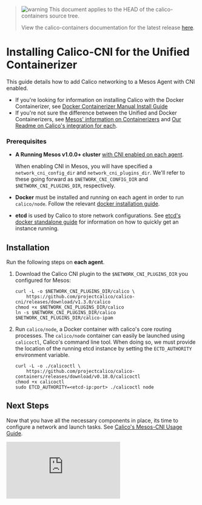<!--- master only -->
> ![warning](../images/warning.png) This document applies to the HEAD of the calico-containers source tree.
>
> View the calico-containers documentation for the latest release [here](https://github.com/projectcalico/calico-containers/blob/v0.20.0/README.md).
<!--- else
> You are viewing the calico-containers documentation for release **release**.
<!--- end of master only -->

# Installing Calico-CNI for the Unified Containerizer
This guide details how to add Calico networking to a Mesos Agent with CNI enabled.

- If you're looking for information on installing Calico with the Docker Containerizer, see [Docker Containerizer Manual Install Guide](./ManualInstallCalicoDockerContainerizer.md)
- If you're not sure the difference between the Unified and Docker Containerizers, see  [Mesos' information on Containerizers](http://mesos.apache.org/documentation/latest/containerizer/) and [Our Readme on Calico's integration for each](./README.md).

### Prerequisites
- **A Running Mesos v1.0.0+ cluster**  [with CNI enabled on each agent](https://github.com/apache/mesos/blob/master/docs/cni.md#configuring-cni-networks).

  When enabling CNI in Mesos, you will have specified a `network_cni_config_dir` and `network_cni_plugins_dir`. We'll refer to these going forward as `$NETWORK_CNI_CONFIG_DIR` and `$NETWORK_CNI_PLUGINS_DIR`, respectively.

- **Docker** must be installed and running on each agent in order to run `calico/node`. Follow the relevant [docker installation guide](https://docs.docker.com/engine/installation/).
- **etcd** is used by Calico to store network configurations. See [etcd's docker standalone guide](https://coreos.com/etcd/docs/latest/docker_guide.html) for information on how to quickly get an instance running.

## Installation
Run the following steps on **each agent**.

1. Download the Calico CNI plugin to the `$NETWORK_CNI_PLUGINS_DIR` you configured for Mesos:
    ```
    curl -L -o $NETWORK_CNI_PLUGINS_DIR/calico \
        https://github.com/projectcalico/calico-cni/releases/download/v1.3.0/calico
    chmod +x $NETWORK_CNI_PLUGINS_DIR/calico
    ln -s $NETWORK_CNI_PLUGINS_DIR/calico $NETWORK_CNI_PLUGINS_DIR/calico-ipam
    ```

2. Run `calico/node`, a Docker container with calico's core routing processes.
The `calico/node` container can easily be launched using
`calicoctl`, Calico's command line tool. When doing so,
we must provide the location of the running etcd instance
by setting the `ECTD_AUTHORITY` environment variable.
    ```
    curl -L -o ./calicoctl \
        https://github.com/projectcalico/calico-containers/releases/download/v0.18.0/calicoctl
    chmod +x calicoctl
    sudo ETCD_AUTHORITY=<etcd-ip:port> ./calicoctl node
    ```

## Next Steps
Now that you have all the necessary components in place, its time to configure a network and launch tasks. See [Calico's Mesos-CNI Usage Guide](UsageGuideUnifiedCNI.md).

[![Analytics](https://calico-ga-beacon.appspot.com/UA-52125893-3/calico-containers/docs/mesos/ManualInstallCalicoCNI.md?pixel)](https://github.com/igrigorik/ga-beacon)
